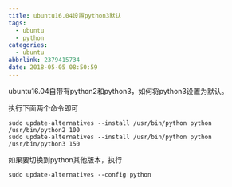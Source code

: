 ```yaml
---
title: ubuntu16.04设置python3默认
tags:
  - ubuntu
  - python
categories:
  - ubuntu
abbrlink: 2379415734
date: 2018-05-05 08:50:59
---
```

ubuntu16.04自带有python2和python3，如何将python3设置为默认。
<!-- more -->
执行下面两个命令即可
``` 
sudo update-alternatives --install /usr/bin/python python /usr/bin/python2 100
sudo update-alternatives --install /usr/bin/python python /usr/bin/python3 150
```
如果要切换到python其他版本，执行
``` 
sudo update-alternatives --config python
```